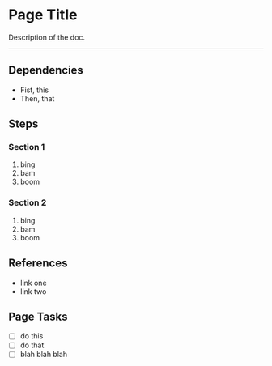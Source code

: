 # Page Title

Description of the doc.

---

## Dependencies

- Fist, this
- Then, that

## Steps

### Section 1

1. bing
2. bam
3. boom

### Section 2

1. bing
2. bam
3. boom

## References

- link one
- link two

## Page Tasks

- [ ] do this
- [ ] do that
- [ ] blah blah blah
